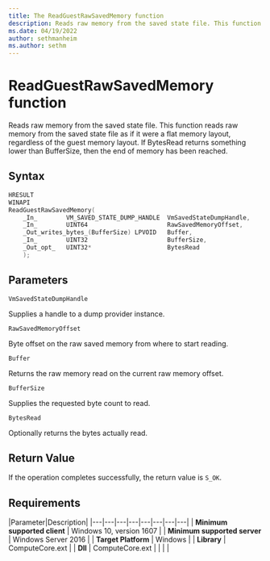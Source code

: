 ```yaml
---
title: The ReadGuestRawSavedMemory function
description: Reads raw memory from the saved state file. This function reads raw memory from the saved state file as if it were a flat memory layout, regardless of the guest memory layout.
ms.date: 04/19/2022
author: sethmanheim
ms.author: sethm
---
```


# ReadGuestRawSavedMemory function

Reads raw memory from the saved state file. This function reads raw memory from the saved state file as if it were a flat memory layout, regardless of the guest memory layout. If BytesRead returns something lower than BufferSize, then the end of memory has been reached.

## Syntax

```C
HRESULT
WINAPI
ReadGuestRawSavedMemory(
    _In_        VM_SAVED_STATE_DUMP_HANDLE  VmSavedStateDumpHandle,
    _In_        UINT64                      RawSavedMemoryOffset,
    _Out_writes_bytes_(BufferSize) LPVOID   Buffer,
    _In_        UINT32                      BufferSize,
    _Out_opt_   UINT32*                     BytesRead
    );
```

## Parameters

`VmSavedStateDumpHandle`

Supplies a handle to a dump provider instance.

`RawSavedMemoryOffset`

Byte offset on the raw saved memory from where to start reading.

`Buffer`

Returns the raw memory read on the current raw memory offset.

`BufferSize`

Supplies the requested byte count to read.

`BytesRead`

Optionally returns the bytes actually read.

## Return Value

If the operation completes successfully, the return value is `S_OK`.

## Requirements

|Parameter|Description|
|---|---|---|---|---|---|---|---|
| **Minimum supported client** | Windows 10, version 1607 |
| **Minimum supported server** | Windows Server 2016 |
| **Target Platform** | Windows |
| **Library** | ComputeCore.ext |
| **Dll** | ComputeCore.ext |
|    |    |